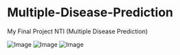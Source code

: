 # Multiple-Disease-Prediction
My Final Project NTI (Multiple Disease Prediction)

![Image](https://github.com/user-attachments/assets/7fac0bfb-fd63-4d9f-8d4b-de311b896358)
![Image](https://github.com/user-attachments/assets/4b7c25ae-0507-4500-a5c4-4356f9ed03d7)
![Image](https://github.com/user-attachments/assets/b3448ae5-5b1e-47fd-a6b8-8b070fe8f747)

